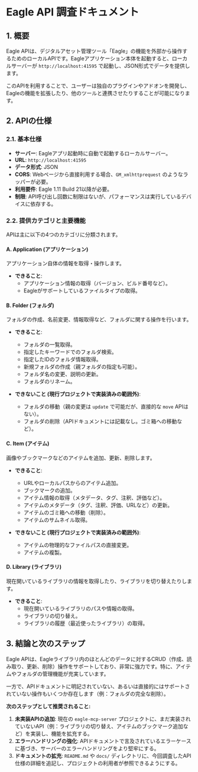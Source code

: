 # Eagle API 調査ドキュメント

## 1. 概要

Eagle APIは、デジタルアセット管理ツール「Eagle」の機能を外部から操作するためのローカルAPIです。Eagleアプリケーション本体を起動すると、ローカルサーバーが `http://localhost:41595` で起動し、JSON形式でデータを提供します。

このAPIを利用することで、ユーザーは独自のプラグインやアドオンを開発し、Eagleの機能を拡張したり、他のツールと連携させたりすることが可能になります。

## 2. APIの仕様

### 2.1. 基本仕様

*   **サーバー**: Eagleアプリ起動時に自動で起動するローカルサーバー。
*   **URL**: `http://localhost:41595`
*   **データ形式**: JSON
*   **CORS**: Webページから直接利用する場合、`GM_xmlhttprequest` のようなラッパーが必要。
*   **利用要件**: Eagle 1.11 Build 21以降が必要。
*   **制限**: API呼び出し回数に制限はないが、パフォーマンスは実行しているデバイスに依存する。

### 2.2. 提供カテゴリと主要機能

APIは主に以下の4つのカテゴリに分類されます。

#### A. Application (アプリケーション)

アプリケーション自体の情報を取得・操作します。

*   **できること**:
    *   アプリケーション情報の取得（バージョン、ビルド番号など）。
    *   Eagleがサポートしているファイルタイプの取得。

#### B. Folder (フォルダ)

フォルダの作成、名前変更、情報取得など、フォルダに関する操作を行います。

*   **できること**:
    *   フォルダの一覧取得。
    *   指定したキーワードでのフォルダ検索。
    *   指定したIDのフォルダ情報取得。
    *   新規フォルダの作成（親フォルダの指定も可能）。
    *   フォルダ名の変更、説明の更新。
    *   フォルダのリネーム。

*   **できないこと (現行プロジェクトで実装済みの範囲外)**:
    *   フォルダの移動（親の変更は `update` で可能だが、直接的な `move` APIはない）。
    *   フォルダの削除（APIドキュメントには記載なし。ゴミ箱への移動など）。

#### C. Item (アイテム)

画像やブックマークなどのアイテムを追加、更新、削除します。

*   **できること**:
    *   URLやローカルパスからのアイテム追加。
    *   ブックマークの追加。
    *   アイテム情報の取得（メタデータ、タグ、注釈、評価など）。
    *   アイテムのメタデータ（タグ、注釈、評価、URLなど）の更新。
    *   アイテムのゴミ箱への移動（削除）。
    *   アイテムのサムネイル取得。

*   **できないこと (現行プロジェクトで実装済みの範囲外)**:
    *   アイテムの物理的なファイルパスの直接変更。
    *   アイテムの複製。

#### D. Library (ライブラリ)

現在開いているライブラリの情報を取得したり、ライブラリを切り替えたりします。

*   **できること**:
    *   現在開いているライブラリのパスや情報の取得。
    *   ライブラリの切り替え。
    *   ライブラリの履歴（最近使ったライブラリ）の取得。

## 3. 結論と次のステップ

Eagle APIは、Eagleライブラリ内のほとんどのデータに対するCRUD（作成、読み取り、更新、削除）操作をサポートしており、非常に強力です。特に、アイテムやフォルダの管理機能が充実しています。

一方で、APIドキュメントに明記されていない、あるいは直接的にはサポートされていない操作もいくつか存在します（例：フォルダの完全な削除）。

**次のステップとして推奨されること:**

1.  **未実装APIの追加**: 現在の `eagle-mcp-server` プロジェクトに、まだ実装されていないAPI（例：ライブラリの切り替え、アイテムのブックマーク追加など）を実装し、機能を拡充する。
2.  **エラーハンドリングの強化**: APIドキュメントで言及されているエラーケースに基づき、サーバーのエラーハンドリングをより堅牢にする。
3.  **ドキュメントの拡充**: `README.md` や `docs/` ディレクトリに、今回調査したAPI仕様の詳細を追記し、プロジェクトの利用者が参照できるようにする。
